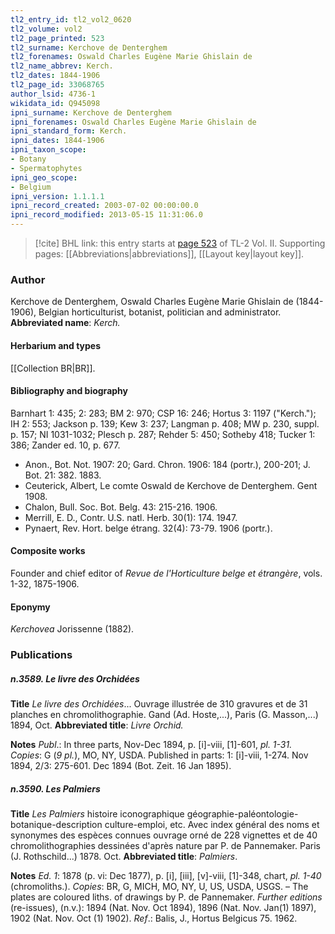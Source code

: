 ```yaml
---
tl2_entry_id: tl2_vol2_0620
tl2_volume: vol2
tl2_page_printed: 523
tl2_surname: Kerchove de Denterghem
tl2_forenames: Oswald Charles Eugène Marie Ghislain de
tl2_name_abbrev: Kerch.
tl2_dates: 1844-1906
tl2_page_id: 33068765
author_lsid: 4736-1
wikidata_id: Q945098
ipni_surname: Kerchove de Denterghem
ipni_forenames: Oswald Charles Eugène Marie Ghislain de
ipni_standard_form: Kerch.
ipni_dates: 1844-1906
ipni_taxon_scope: 
- Botany
- Spermatophytes
ipni_geo_scope: 
- Belgium
ipni_version: 1.1.1.1
ipni_record_created: 2003-07-02 00:00:00.0
ipni_record_modified: 2013-05-15 11:31:06.0
---
```



> [!cite] BHL link: this entry starts at [page 523](https://www.biodiversitylibrary.org/page/33068765) of TL-2 Vol. II.
> Supporting pages: [[Abbreviations|abbreviations]], [[Layout key|layout key]].

### Author

Kerchove de Denterghem, Oswald Charles Eugène Marie Ghislain de (1844-1906), Belgian horticulturist, botanist, politician and administrator. 
**Abbreviated name**: *Kerch.*

#### Herbarium and types

[[Collection BR|BR]].

#### Bibliography and biography

Barnhart 1: 435; 2: 283; BM 2: 970; CSP 16: 246; Hortus 3: 1197 ("Kerch."); IH 2: 553; Jackson p. 139; Kew 3: 237; Langman p. 408; MW p. 230, suppl. p. 157; NI 1031-1032; Plesch p. 287; Rehder 5: 450; Sotheby 418; Tucker 1: 386; Zander ed. 10, p. 677.
- Anon., Bot. Not. 1907: 20; Gard. Chron. 1906: 184 (portr.), 200-201; J. Bot. 21: 382. 1883.
- Ceuterick, Albert, Le comte Oswald de Kerchove de Denterghem. Gent 1908.
- Chalon, Bull. Soc. Bot. Belg. 43: 215-216. 1906.
- Merrill, E. D., Contr. U.S. natl. Herb. 30(1): 174. 1947.
- Pynaert, Rev. Hort. belge étrang. 32(4): 73-79. 1906 (portr.).

#### Composite works

Founder and chief editor of *Revue de l'Horticulture belge et étrangère*, vols. 1-32, 1875-1906.

#### Eponymy

*Kerchovea* Jorissenne (1882).

### Publications

##### n.3589. Le livre des Orchidées

**Title**
*Le livre des Orchidées*... Ouvrage illustrée de 310 gravures et de 31 planches en chromolithographie. Gand (Ad. Hoste,...), Paris (G. Masson,...) 1894, Oct.
**Abbreviated title**: *Livre Orchid.*

**Notes**
*Publ*.: In three parts, Nov-Dec 1894, p. \[i\]-viii, \[1\]-601, *pl. 1-31. Copies*: G (*9 pl.*), MO, NY, USDA. Published in parts: 1: \[i\]-viii, 1-274. Nov 1894, 2/3: 275-601. Dec 1894 (Bot. Zeit. 16 Jan 1895).

##### n.3590. Les Palmiers

**Title**
*Les Palmiers* histoire iconographique géographie-paléontologie-botanique-description culture-emploi, etc. Avec index général des noms et synonymes des espèces connues ouvrage orné de 228 vignettes et de 40 chromolithographies dessinées d'après nature par P. de Pannemaker. Paris (J. Rothschild...) 1878. Oct.
**Abbreviated title**: *Palmiers*.

**Notes**
*Ed. 1*: 1878 (p. vi: Dec 1877), p. \[i\], \[iii\], \[v\]-viii, \[1\]-348, chart, *pl. 1-40* (chromoliths.).
*Copies*: BR, G, MICH, MO, NY, U, US, USDA, USGS. – The plates are coloured liths. of drawings by P. de Pannemaker.
*Further editions* (re-issues), (n.v.): 1894 (Nat. Nov. Oct 1894), 1896 (Nat. Nov. Jan(1) 1897), 1902 (Nat. Nov. Oct (1) 1902).
*Ref*.: Balis, J., Hortus Belgicus 75. 1962.

